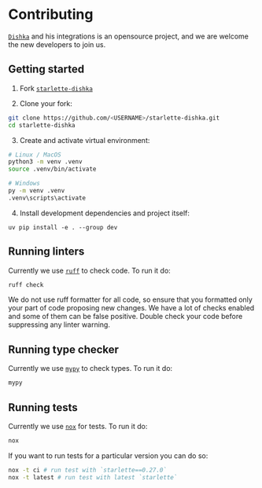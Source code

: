 # Contributing

[`Dishka`](https://github.com/reagento/dishka) and his integrations is an opensource project, and we are welcome the new developers to join us.

## Getting started

1. Fork [`starlette-dishka`](https://github.com/reagento/starlette-dishka)

2. Clone your fork:
```bash
git clone https://github.com/<USERNAME>/starlette-dishka.git
cd starlette-dishka
```

3. Create and activate virtual environment:
```bash
# Linux / MacOS
python3 -m venv .venv
source .venv/bin/activate

# Windows
py -m venv .venv
.venv\scripts\activate
```

4. Install development dependencies and project itself:
```
uv pip install -e . --group dev
```

## Running linters
Currently we use [`ruff`](https://github.com/astral-sh/ruff) to check code. To run it do:
```bash
ruff check
```
We do not use ruff formatter for all code, so ensure that you formatted only your part of code proposing new changes. 
We have a lot of checks enabled and some of them can be false positive. 
Double check your code before suppressing any linter warning.

## Running type checker

Currently we use [`mypy`](https://github.com/python/mypy) to check types. To run it do:
```bash
mypy
```

## Running tests

Currently we use [`nox`](https://github.com/wntrblm/nox) for tests. To run it do:
```bash
nox
```

If you want to run tests for a particular version you can do so:
```bash
nox -t ci # run test with `starlette==0.27.0`
nox -t latest # run test with latest `starlette`
```